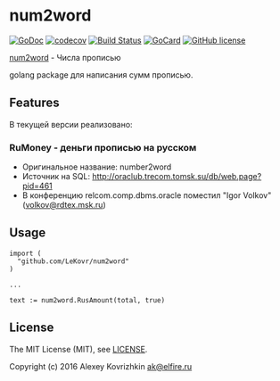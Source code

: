 
num2word
========

[![GoDoc][gd1]][gd2]
 [![codecov][cc1]][cc2]
 [![Build Status][bs1]][bs2]
 [![GoCard][gc1]][gc2]
 [![GitHub license][gl1]][gl2]

[bs1]: https://cloud.drone.io/api/badges/LeKovr/num2word/status.svg
[bs2]: https://cloud.drone.io/LeKovr/num2word
[cc1]: https://codecov.io/gh/LeKovr/num2word/branch/master/graph/badge.svg
[cc2]: https://codecov.io/gh/LeKovr/num2word
[gd1]: https://godoc.org/github.com/LeKovr/num2word?status.svg
[gd2]: https://godoc.org/github.com/LeKovr/num2word
[gc1]: https://goreportcard.com/badge/github.com/LeKovr/num2word
[gc2]: https://goreportcard.com/report/github.com/LeKovr/num2word
[gl1]: https://img.shields.io/github/license/LeKovr/num2word.svg
[gl2]: LICENSE

[num2word](https://github.com/LeKovr/num2word) - Числа прописью

golang package для написания сумм прописью.

Features
--------

В текущей версии реализовано:

### RuMoney - деньги прописью на русском

* Оригинальное название: number2word
* Источник на SQL: http://oraclub.trecom.tomsk.su/db/web.page?pid=461
* В конференцию relcom.comp.dbms.oracle поместил "Igor Volkov" (volkov@rdtex.msk.ru)

Usage
-----

```
import (
  "github.com/LeKovr/num2word"
)

...

text := num2word.RusAmount(total, true)
```

License
-------

The MIT License (MIT), see [LICENSE](LICENSE).

Copyright (c) 2016 Alexey Kovrizhkin ak@elfire.ru
